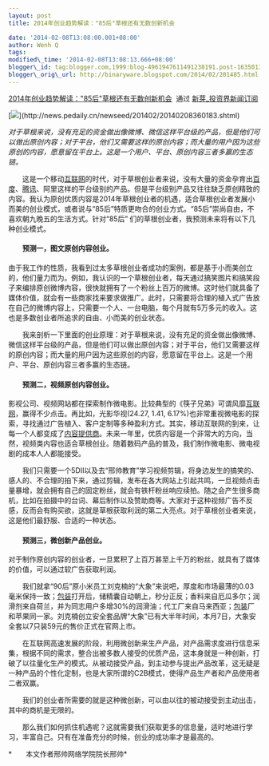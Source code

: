 ```yaml
--- 
layout: post 
title: 2014年创业趋势解读："85后"草根还有无数创新机会

date: '2014-02-08T13:08:00.001+08:00' 
author: Wenh Q
tags:
modified\_time: '2014-02-08T13:08:13.666+08:00' 
blogger\_id: tag:blogger.com,1999:blog-4961947611491238191.post-1635013664873740386
blogger\_orig\_url: http://binaryware.blogspot.com/2014/02/201485.html
---
```

[2014年创业趋势解读："85后"草根还有无数创新机会](http://news.pedaily.cn/newseed/201402/20140208360183.shtml)  通过
[新芽\_投资界新闻订阅](http://www.pedaily.cn/)



[![](https://images-blogger-opensocial.googleusercontent.com/gadgets/proxy?url=http%3A%2F%2Fpic.pedaily.cn%2F201402%2F20140208%4033288.jpg&container=blogger&gadget=a&rewriteMime=image%2F*)](http://news.pedaily.cn/newseed/201402/20140208360183.shtml)



*对于草根来说，没有充足的资金做出像微博、微信这样平台级的产品，但是他们可以做出原创内容；对于平台，他们又需要这样的原创内容；而大量的用户因为这些原创的内容，愿意留在平台上。这是一个用户、平台、原创内容三者多赢的生态链。*



　　这是一个移动[互联网](http://news.pedaily.cn/industry/%E4%BA%92%E8%81%94%E7%BD%91/)的时代，对于草根创业者来说，没有大量的资金孕育出[百度](http://www.baidu.com/)、[腾讯](http://zdb.pedaily.cn/Enterprise/%E8%85%BE%E8%AE%AF/)、阿里这样的平台级别的产品。但是平台级别产品又往往缺乏原创精致的内容。我认为原创优质内容是2014年草根创业者的机遇，适合草根创业者发展小而美的创业模式，或者说与“85后”特质更吻合的创业方式。“85后”崇尚自由，不喜欢朝九晚五的生活方式。针对“85后”
们的草根创业者，我预测未来将有以下几种创业模式。


#### 　　预测一，图文原创内容创业。

由于我工作的性质，我看到过太多草根创业者成功的案例，都是基于小而美创立的，他们量力而为。例如，我认识的一个草根创业者，每天通过搞笑图片和搞笑段子来编排原创微博内容，很快就拥有了一个粉丝上百万的微博。这时他们就具备了媒体价值，就会有一些商家找来要求做推广。此时，只需要将合理的植入式广告放在自己的微博内容上，只需要一个人、一台电脑，每个月就有5万多元的收入。这也是多数创业者所追求的自由、小而美的创业状态。



　　我来剖析一下里面的创业原理：对于草根来说，没有充足的资金做出像微博、微信这样平台级的产品，但是他们可以做出原创内容；对于平台，他们又需要这样的原创内容；而大量的用户因为这些原创的内容，愿意留在平台上。这是一个用户、平台、原创内容三者多赢的生态链。


#### 　　预测二，视频原创内容创业。

影视公司、视频网站都在探索制作微电影。比较典型的《筷子兄弟》可谓风靡[互联网](http://news.pedaily.cn/industry/%E4%BA%92%E8%81%94%E7%BD%91/)，赢得不少点击。再比如，光影华视(24.27,
1.41,
6.17%)也非常重视微电影的探索，寻找通过广告植入、客户定制等多种盈利方式。其实，移动互联网的到来，让每一个人都变成了[内容提供商](http://news.pedaily.cn/industry/%E5%86%85%E5%AE%B9%E6%8F%90%E4%BE%9B%E5%95%86/)。未来一年里，优质内容是一个非常大的方向，当然，视频类内容也适合草根创业。随着数码产品的普及，我们制作微电影、微电视剧的成本人人都能接受。



　　我们只需要一个5DⅡ以及去“邢帅教育”学习视频剪辑，将身边发生的搞笑的、感人的、不合理的拍下来，通过剪辑，发布在各大网站上引起共鸣，一旦视频点击量暴增，就会拥有自己的固定粉丝，就会有铁杆粉丝响应续拍。随之会产生很多商机，比如在拍摄中的台词、幕后制作以及赞助商等。大家对于这种视频广告不反感，反而会有购买欲，这就是草根获取利润的第二大亮点。对于草根创业者来说，这是他们最舒服、合适的一种状态。


#### 　　预测三，微创新产品创业。

对于制作原创内容的创业者，一旦累积了上百万甚至上千万的粉丝，就具有了媒体的价值，可以通过软广告获取利润。



　　我们就拿“90后”原小米员工刘克楠的“大象”来说吧，厚度和市场最薄的0.03毫米保持一致；[包装](http://news.pedaily.cn/industry/%E5%8C%85%E8%A3%85/)打开后，储精囊自动朝上，秒分正反；香料来自厄瓜多尔；润滑剂来自荷兰，并为同志用户多增30%的润滑油；代工厂来自马来西亚；[包装](http://news.pedaily.cn/industry/%E5%8C%85%E8%A3%85/)厂和苹果同一家。刘克楠创立安全套品牌“大象”已有大半年时间，本月7日，大象安全套以7只装59元的售价正式在官网上市。



　　在互联网高速发展的阶段，利用微创新来生产产品，对产品需求度进行信息采集，根据不同的需求，整合出被多数人接受的优质产品，这本身就是一种创新，打破了以往量化生产的模式。从被动接受产品，到主动参与提出产品改革，这无疑是一种产品的个性化定制，也是大家所谓的C2B模式，使得产品生产者和产品使用者二者双赢。



　　我们的创业者所需要的就是这种微创新，可以由以往的被动接受到主动出击，其中的商机是无限的。



　　那么我们如何抓住机遇呢？这就需要我们获取更多的信息量，适时地进行学习，丰富自己。只有在准备充分的时候，创业的成功率才是最高的。



*　　本文作者邢帅网络学院院长邢帅*

